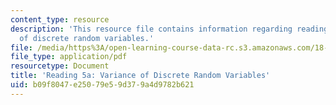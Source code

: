 ```yaml
---
content_type: resource
description: 'This resource file contains information regarding reading 5a: variance
  of discrete random variables.'
file: /media/https%3A/open-learning-course-data-rc.s3.amazonaws.com/18-05-introduction-to-probability-and-statistics-spring-2014/b09f8047e25079e59d379a4d9782b621_MIT18_05S14_Reading5a.pdf
file_type: application/pdf
resourcetype: Document
title: 'Reading 5a: Variance of Discrete Random Variables'
uid: b09f8047-e250-79e5-9d37-9a4d9782b621
---
```

